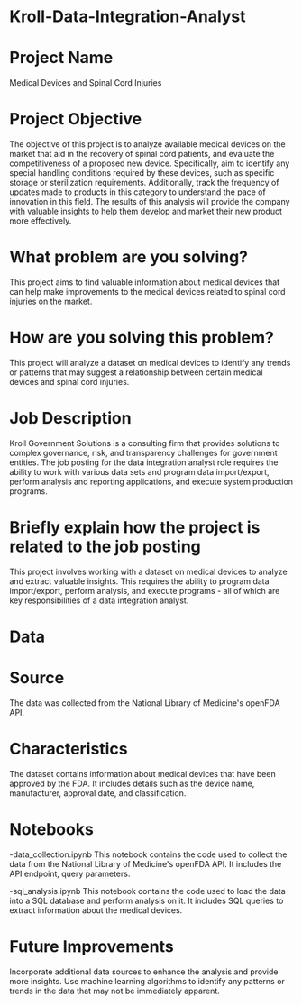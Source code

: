 # Kroll-Data-Integration-Analyst


# Project Name
Medical Devices and Spinal Cord Injuries

# Project Objective
The objective of this project is to analyze available medical devices on the market that aid in the recovery of spinal cord patients, and evaluate the competitiveness of a proposed new device. Specifically,  aim to identify any special handling conditions required by these devices, such as specific storage or sterilization requirements. Additionally, track the frequency of updates made to products in this category to understand the pace of innovation in this field. The results of this analysis will provide the company with valuable insights to help them develop and market their new product more effectively.

# What problem are you solving?
This project aims to find valuable information about medical devices that can help make improvements to the medical devices related to spinal cord injuries on the market.

# How are you solving this problem?
This project will analyze a dataset on medical devices to identify any trends or patterns that may suggest a relationship between certain medical devices and spinal cord injuries.

# Job Description
Kroll Government Solutions is a consulting firm that provides solutions to complex governance, risk, and transparency challenges for government entities. The job posting for the data integration analyst role requires the ability to work with various data sets and program data import/export, perform analysis and reporting applications, and execute system production programs.

# Briefly explain how the project is related to the job posting
This project involves working with a dataset on medical devices to analyze and extract valuable insights. This requires the ability to program data import/export, perform analysis, and execute programs - all of which are key responsibilities of a data integration analyst.

# Data 
# Source
The data was collected from the National Library of Medicine's openFDA API.

# Characteristics
The dataset contains information about medical devices that have been approved by the FDA. It includes details such as the device name, manufacturer, approval date, and classification.

# Notebooks
-data_collection.ipynb
This notebook contains the code used to collect the data from the National Library of Medicine's openFDA API. It includes the API endpoint, query parameters.

-sql_analysis.ipynb
This notebook contains the code used to load the data into a SQL database and perform analysis on it. It includes SQL queries to extract information about the medical devices.

# Future Improvements
Incorporate additional data sources to enhance the analysis and provide more insights. 
Use machine learning algorithms to identify any patterns or trends in the data that may not be immediately apparent.
